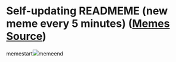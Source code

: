 # Self-updating READMEME (new meme every 5 minutes) ([Memes Source](https://bramses.notion.site/a49c1e962b7646879176ac3b327b6533?v=4d1eda54b170483cb03a40f257231764))

memestart![](https://www.notion.so/image/https%3A%2F%2Fs3-us-west-2.amazonaws.com%2Fsecure.notion-static.com%2Ff9e8c748-d9f0-4a46-a194-b1417742350b%2F2FE13EFB-8934-4ED8-A4AF-474BEF91F812.jpeg?table=block&id=00c52b0a-f004-4e15-bf68-9a48bc9b4148&cache=v2)memeend
